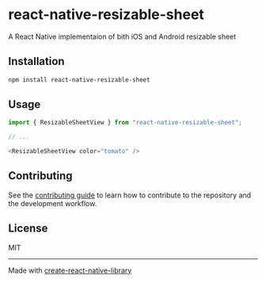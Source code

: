 # react-native-resizable-sheet

A React Native implementaion of bith iOS and Android resizable sheet

## Installation

```sh
npm install react-native-resizable-sheet
```

## Usage

```js
import { ResizableSheetView } from "react-native-resizable-sheet";

// ...

<ResizableSheetView color="tomato" />
```

## Contributing

See the [contributing guide](CONTRIBUTING.md) to learn how to contribute to the repository and the development workflow.

## License

MIT

---

Made with [create-react-native-library](https://github.com/callstack/react-native-builder-bob)
